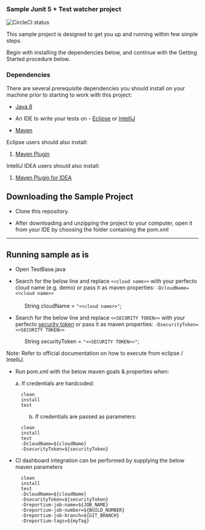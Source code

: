 ### Sample Junit 5 + Test watcher project

![CircleCI status](https://circleci.com/gh/PerfectoMobileSA/Junit5TestWatcherSample.svg?style=shield "CircleCI status")

This sample project is designed to get you up and running within few simple steps.

Begin with installing the dependencies below, and continue with the Getting Started procedure below.

### Dependencies
There are several prerequisite dependencies you should install on your machine prior to starting to work with this project:

* [Java 8](http://www.oracle.com/technetwork/java/javase/downloads/jdk8-downloads-2133151.html)

* An IDE to write your tests on - [Eclipse](http://www.eclipse.org/downloads/packages/eclipse-ide-java-developers/marsr) or [IntelliJ](https://www.jetbrains.com/idea/download/#)

* [Maven](https://maven.apache.org/)


Eclipse users should also install:

1. [Maven Plugin](http://marketplace.eclipse.org/content/m2e-connector-maven-dependency-plugin)


IntelliJ IDEA users should also install:

1. [Maven Plugin for IDEA](https://plugins.jetbrains.com/plugin/1166)


## Downloading the Sample Project

* Clone this repository.

* After downloading and unzipping the project to your computer, open it from your IDE by choosing the folder containing the pom.xml 

**********************


## Running sample as is


* Open TestBase.java </p>

* Search for the below line and replace `<<cloud name>>` with your perfecto cloud name (e.g. demo) or pass it as maven properties: `-DcloudName=<<cloud name>>`</br>  
		&nbsp;&nbsp;	&nbsp;&nbsp; String cloudName = `"<<cloud name>>"`;
		</br>
		</p>
* Search for the below line and replace `<<SECURITY TOKEN>>` with your perfecto [security token](https://developers.perfectomobile.com/display/PD/Generate+security+tokens) or pass it as maven properties: `-DsecurityToken=<<SECURITY TOKEN>>` </br></p>
		&nbsp;&nbsp;&nbsp;&nbsp;&nbsp; String securityToken = `"<<SECURITY TOKEN>>"`;
	</br>

Note: Refer to official documentation on how to execute from eclipse / IntelliJ. </br>
* Run pom.xml with the below maven goals & properties when: </p>
   a. If credentials are hardcoded:
		
		clean
		install
		test
		
   &nbsp;&nbsp;&nbsp;&nbsp;&nbsp;&nbsp;&nbsp;&nbsp;&nbsp;b. If credentials are passed as parameters:
		
		clean
		install
		test
		-DcloudName=${cloudName}
		-DsecurityToken=${securityToken}
</p>

* CI dashboard integration can be performed by supplying the below maven parameters

		clean
		install
		test
		-DcloudName=${cloudName}
		-DsecurityToken=${securityToken}
		-Dreportium-job-name=${JOB_NAME} 
		-Dreportium-job-number=${BUILD_NUMBER} 
		-Dreportium-job-branch=${GIT_BRANCH} 
		-Dreportium-tags=${myTag}